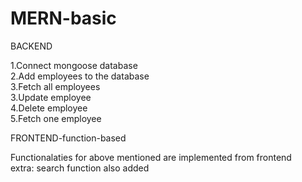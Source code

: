 # MERN-basic
<t4>BACKEND</t5><br>
<p>
  1.Connect mongoose database<br>
  2.Add employees to the database<br>
  3.Fetch all employees<br>
  3.Update employee<br>
  4.Delete employee<br>
  5.Fetch one employee<br>
</p>
<t4>FRONTEND-function-based</t5><br>
<p>
  Functionalaties for above mentioned are implemented from frontend<br>
  extra: search function also added
</p>
